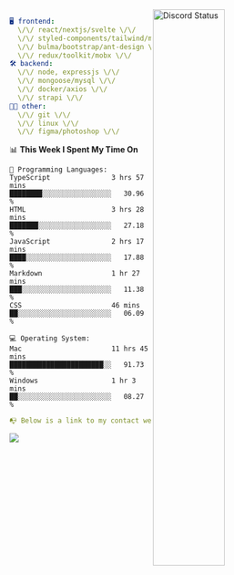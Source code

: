 
<a href="https://discord.com/users/279302975371870218" target="_blank">
    <img width="50%" align="right" alt="Discord Status" src="https://lanyard.cnrad.dev/api/279302975371870218?bg=161B22&borderRadius=5px%205px%200%200&hideTimestamp=true&idleMessage=Just%20chillin%27%20at%20the%20moment&animated=true">
</a>

```yaml
🖥️ frontend: 
  \/\/ react/nextjs/svelte \/\/
  \/\/ styled-components/tailwind/mui/
  \/\/ bulma/bootstrap/ant-design \/\/
  \/\/ redux/toolkit/mobx \/\/
🛠 backend: 
  \/\/ node, expressjs \/\/
  \/\/ mongoose/mysql \/\/
  \/\/ docker/axios \/\/
  \/\/ strapi \/\/
👨‍💻 other: 
  \/\/ git \/\/ 
  \/\/ linux \/\/
  \/\/ figma/photoshop \/\/
```
<!--START_SECTION:waka-->
📊 **This Week I Spent My Time On** 

```text
💬 Programming Languages: 
TypeScript               3 hrs 57 mins       ████████░░░░░░░░░░░░░░░░░   30.96 % 
HTML                     3 hrs 28 mins       ███████░░░░░░░░░░░░░░░░░░   27.18 % 
JavaScript               2 hrs 17 mins       ████░░░░░░░░░░░░░░░░░░░░░   17.88 % 
Markdown                 1 hr 27 mins        ███░░░░░░░░░░░░░░░░░░░░░░   11.38 % 
CSS                      46 mins             ██░░░░░░░░░░░░░░░░░░░░░░░   06.09 % 

💻 Operating System: 
Mac                      11 hrs 45 mins      ███████████████████████░░   91.73 % 
Windows                  1 hr 3 mins         ██░░░░░░░░░░░░░░░░░░░░░░░   08.27 % 
```


<!--END_SECTION:waka-->
```yaml
📭 Below is a link to my contact website 
```
<a href="https://mxns.xyz" target="_black"> <img src="https://img.shields.io/badge/website-161B22?style=for-the-badge&logo=About.me&logoColor=white"></img> <a/>
